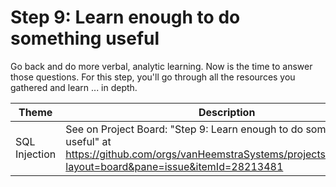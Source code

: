 # Step 9: Learn enough to do something useful

Go back and do more verbal, analytic learning. Now is the time to answer those questions. For this step, you'll go through all the resources you gathered and learn ... in depth.

| Theme | Description |
| --- | --- |
| SQL Injection | See on Project Board: "Step 9: Learn enough to do something useful" at https://github.com/orgs/vanHeemstraSystems/projects/18/views/1?layout=board&pane=issue&itemId=28213481 |
